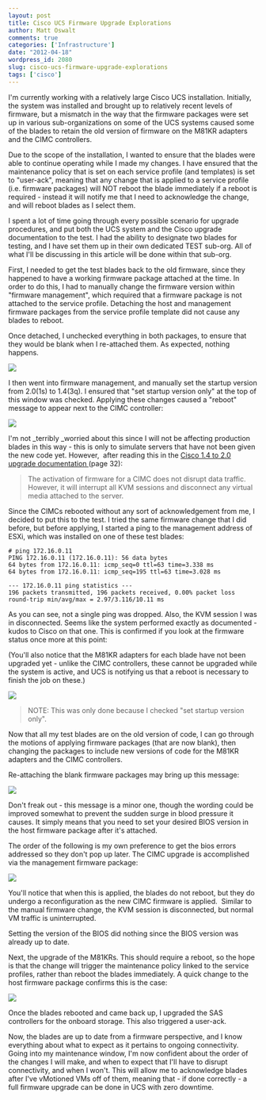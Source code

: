 ```yaml
---
layout: post
title: Cisco UCS Firmware Upgrade Explorations
author: Matt Oswalt
comments: true
categories: ['Infrastructure']
date: "2012-04-18"
wordpress_id: 2080
slug: cisco-ucs-firmware-upgrade-explorations
tags: ['cisco']
---
```



I'm currently working with a relatively large Cisco UCS installation. Initially, the system was installed and brought up to relatively recent levels of firmware, but a mismatch in the way that the firmware packages were set up in various sub-organizations on some of the UCS systems caused some of the blades to retain the old version of firmware on the M81KR adapters and the CIMC controllers.

Due to the scope of the installation, I wanted to ensure that the blades were able to continue operating while I made my changes. I have ensured that the maintenance policy that is set on each service profile (and templates) is set to "user-ack", meaning that any change that is applied to a service profile (i.e. firmware packages) will NOT reboot the blade immediately if a reboot is required - instead it will notify me that I need to acknowledge the change, and will reboot blades as I select them.

I spent a lot of time going through every possible scenario for upgrade procedures, and put both the UCS system and the Cisco upgrade documentation to the test. I had the ability to designate two blades for testing, and I have set them up in their own dedicated TEST sub-org. All of what I'll be discussing in this article will be done within that sub-org.

First, I needed to get the test blades back to the old firmware, since they happened to have a working firmware package attached at the time. In order to do this, I had to manually change the firmware version within "firmware management", which required that a firmware package is not attached to the service profile. Detaching the host and management firmware packages from the service profile template did not cause any blades to reboot.

Once detached, I unchecked everything in both packages, to ensure that they would be blank when I re-attached them. As expected, nothing happens.

[![](/assets/2012/04/2.png)](/assets/2012/04/2.png)

I then went into firmware management, and manually set the startup version from 2.0(1s) to 1.4(3q). I ensured that "set startup version only" at the top of this window was checked. Applying these changes caused a "reboot" message to appear next to the CIMC controller:

[![](/assets/2012/04/1.png)](/assets/2012/04/1.png)

I'm not _terribly _worried about this since I will not be affecting production blades in this way - this is only to simulate servers that have not been given the new code yet. However,  after reading this in the [Cisco 1.4 to 2.0 upgrade documentation ](http://www.cisco.com/en/US/docs/unified_computing/ucs/sw/upgrading/from1.4/to2.0/b_UpgradingCiscoUCSFrom1.4To2.0.pdf)(page 32):

> The activation of firmware for a CIMC does not disrupt data traffic. However, it will interrupt all KVM sessions and disconnect any virtual media attached to the server.

Since the CIMCs rebooted without any sort of acknowledgement from me, I decided to put this to the test. I tried the same firmware change that I did before, but before applying, I started a ping to the management address of ESXi, which was installed on one of these test blades:

    # ping 172.16.0.11
    PING 172.16.0.11 (172.16.0.11): 56 data bytes
    64 bytes from 172.16.0.11: icmp_seq=0 ttl=63 time=3.338 ms
    64 bytes from 172.16.0.11: icmp_seq=195 ttl=63 time=3.028 ms
    
    --- 172.16.0.11 ping statistics ---
    196 packets transmitted, 196 packets received, 0.00% packet loss
    round-trip min/avg/max = 2.97/3.116/10.11 ms

As you can see, not a single ping was dropped. Also, the KVM session I was in disconnected. Seems like the system performed exactly as documented - kudos to Cisco on that one. This is confirmed if you look at the firmware status once more at this point:

(You'll also notice that the M81KR adapters for each blade have not been upgraded yet - unlike the CIMC controllers, these cannot be upgraded while the system is active, and UCS is notifying us that a reboot is necessary to finish the job on these.)

[![](/assets/2012/04/9.png)](/assets/2012/04/9.png)

> NOTE: This was only done because I checked "set startup version only".

Now that all my test blades are on the old version of code, I can go through the motions of applying firmware packages (that are now blank), then changing the packages to include new versions of code for the M81KR adapters and the CIMC controllers.

Re-attaching the blank firmware packages may bring up this message:

[![](/assets/2012/04/5.png)](/assets/2012/04/5.png)

Don't freak out - this message is a minor one, though the wording could be improved somewhat to prevent the sudden surge in blood pressure it causes. It simply means that you need to set your desired BIOS version in the host firmware package after it's attached.

The order of the following is my own preference to get the bios errors addressed so they don't pop up later. The CIMC upgrade is accomplished via the management firmware package:

[![](/assets/2012/04/6.png)](/assets/2012/04/6.png)

You'll notice that when this is applied, the blades do not reboot, but they do undergo a reconfiguration as the new CIMC firmware is applied.  Similar to the manual firmware change, the KVM session is disconnected, but normal VM traffic is uninterrupted.

Setting the version of the BIOS did nothing since the BIOS version was already up to date.

Next, the upgrade of the M81KRs. This should require a reboot, so the hope is that the change will trigger the maintenance policy linked to the service profiles, rather than reboot the blades immediately. A quick change to the host firmware package confirms this is the case:

[![](/assets/2012/04/7.png)](/assets/2012/04/7.png)

Once the blades rebooted and came back up, I upgraded the SAS controllers for the onboard storage. This also triggered a user-ack.

Now, the blades are up to date from a firmware perspective, and I know everything about what to expect as it pertains to ongoing connectivity. Going into my maintenance window, I'm now confident about the order of the changes I will make, and when to expect that I'll have to disrupt connectivity, and when I won't. This will allow me to acknowledge blades after I've vMotioned VMs off of them, meaning that - if done correctly - a full firmware upgrade can be done in UCS with zero downtime.
